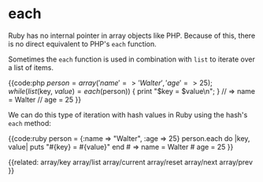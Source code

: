# each

Ruby has no internal pointer in array objects like PHP. Because of this, there
is no direct equivalent to PHP's `each` function.

Sometimes the `each` function is used in combination with `list` to iterate
over a list of items.

{{code:php
    $person = array('name' => 'Walter', 'age' => 25);
    while (list($key, $value) = each($person)) {
        print "$key = $value\n";
    }
    // => name = Walter
    //    age = 25
}}

We can do this type of iteration with hash values in Ruby using the hash's
`each` method:
              
{{code:ruby
    person = {:name => "Walter", :age => 25}
    person.each do |key, value| 
      puts "#{key} = #{value}"
    end
    # => name = Walter
    #    age = 25
}}


{{related:
    array/key
    array/list
    array/current
    array/reset
    array/next
    array/prev
}}
